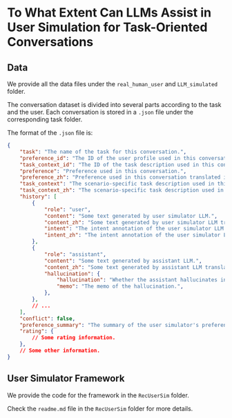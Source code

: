 # To What Extent Can LLMs Assist in User Simulation for Task-Oriented Conversations

## Data

We provide all the data files under the `real_human_user` and `LLM_simulated` folder.

The conversation dataset is divided into several parts according to the task and the user. Each conversation is stored in a `.json` file under the corresponding task folder.

The format of the `.json` file is:
```json
{
    "task": "The name of the task for this conversation.",
    "preference_id": "The ID of the user profile used in this conversation.",
    "task_context_id": "The ID of the task description used in this conversation.",
    "preference": "Preference used in this conversation.",
    "preference_zh": "Preference used in this conversation translated in Chinese.",
    "task_context": "The scenario-specific task description used in this conversation",
    "task_context_zh": "The scenario-specific task description used in this conversation translated in Chinese.",
    "history": [
        {
            "role": "user",
            "content": "Some text generated by user simulator LLM.",
            "content_zh": "Some text generated by user simulator LLM translated in Chinese.",
            "intent": "The intent annotation of the user simulator LLM.",
            "intent_zh": "The intent annotation of the user simulator LLM translated in Chinese.",
        },
        {
            "role": "assistant",
            "content": "Some text generated by assistant LLM.",
            "content_zh": "Some text generated by assistant LLM translated in Chinese.",
            "hallucination": {
                "hallucination": "Whether the assistant hallucinates in this turn.",
                "memo": "The memo of the hallucination.",
            },
        },
        // ...
    ],
    "conflict": false,
    "preference_summary": "The summary of the user simulator's preference extracted from the conversation.",
    "rating": {
        // Some rating information.
    },
    // Some other information.
}
```

## User Simulator Framework

We provide the code for the framework in the `RecUserSim` folder.

Check the `readme.md` file in the `RecUserSim` folder for more details.
